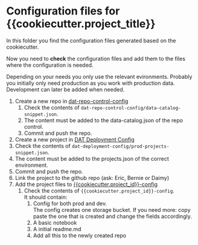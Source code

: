 # Configuration files for {{cookiecutter.project_title}}

In this folder you find the configuration files generated based on the cookiecutter. 

Now you need to **check** the configuration files and add them to the files where the configuration is needed.

Depending on your needs you only use the relevant evironments. Probably you initially only need production as you work with production data. Development can later be added when needed.

1. Create a new repo in [dat-repo-control-config](https://github.com/vwt-digital-config/dat-repo-control-config) 
	1. Check the contents of `dat-repo-control-config/data-catalog-snippet.json`.
	2. The content must be added to the data-catalog.json of the repo control. 
	3. Commit and push the repo.
2. Create a new project in [DAT Deployment Config](https://github.com/vwt-digital-config/dat-deployment-config)
  1. Check the contents of `dat-deployment-config/prod-projects-snippet.json`.
  2. The content must be added to the projects.json of the correct environment. 
  3. Commit and push the repo.
  4. Link the project to the github repo (ask: Eric, Bernie or Daimy)
3. Add the project files to [{{cookiecutter.project_id}}-config](https://github.com/vwt-digital-config/{{cookiecutter.project_id}}-config)
	1. Check the contents of `{{cookiecutter.project_id}}-config`.  
    It should contain:
        1. Config for both prod and dev.  
           The config creates one storage bucket. If you need more: copy paste the one that is created and change the fields accordingly.
        2. A basic notebook
        3. A initial readme.md
        4. Add all this to the newly created repo